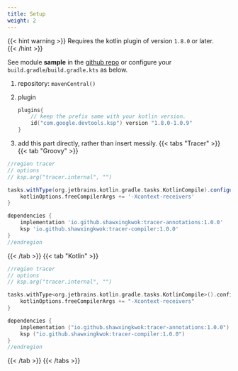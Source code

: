 ```yaml
---
title: Setup
weight: 2
---
```

{{< hint warning >}}
Requires the kotlin plugin of version `1.8.0` or later.  
{{< /hint >}}

See module **sample** in the <a href="#" download>github repo</a> or configure your `build.gradle`/`build.gradle.kts` as below.

1. repository:  `mavenCentral()`

2. plugin
    ```kotlin
    plugins{
        // keep the prefix same with your kotlin version.
        id("com.google.devtools.ksp") version "1.8.0-1.0.9"
    }
    ```

3. add this part directly, rather than insert messily.
{{< tabs "Tracer" >}}
{{< tab "Groovy" >}}
```groovy
//region tracer
// options
// ksp.arg("tracer.internal", "")

tasks.withType(org.jetbrains.kotlin.gradle.tasks.KotlinCompile).configureEach {
    kotlinOptions.freeCompilerArgs += '-Xcontext-receivers'
}

dependencies {
    implementation 'io.github.shawxingkwok:tracer-annotations:1.0.0'
    ksp 'io.github.shawxingkwok:tracer-compiler:1.0.0'
}
//endregion 
```
{{< /tab >}}
{{< tab "Kotlin" >}}
```kotlin
//region tracer
// options
// ksp.arg("tracer.internal", "")

tasks.withType<org.jetbrains.kotlin.gradle.tasks.KotlinCompile>().configureEach {
    kotlinOptions.freeCompilerArgs += "-Xcontext-receivers"
}

dependencies {
    implementation ("io.github.shawxingkwok:tracer-annotations:1.0.0")
    ksp ("io.github.shawxingkwok:tracer-compiler:1.0.0")
}
//endregion 
```
{{< /tab >}}
{{< /tabs >}}